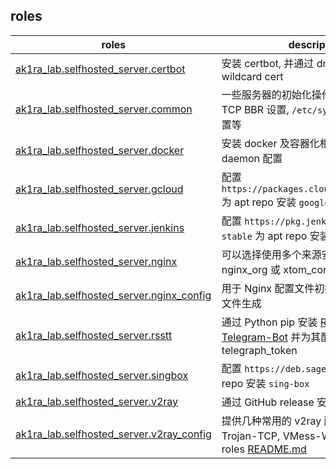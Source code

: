 ## roles

| roles                                                           | description                                                                                                               |
| --------------------------------------------------------------- | ------------------------------------------------------------------------------------------------------------------------- |
| [ak1ra_lab.selfhosted_server.certbot](roles/certbot/)           | 安装 certbot, 并通过 dns plugin 生成 wildcard cert                                                                        |
| [ak1ra_lab.selfhosted_server.common](roles/common/)             | 一些服务器的初始化操作, 常用软件包安装, TCP BBR 设置, `/etc/sysctl.conf` 参数设置等                                       |
| [ak1ra_lab.selfhosted_server.docker](roles/docker/)             | 安装 docker 及容器化相关工具, docker daemon 配置                                                                          |
| [ak1ra_lab.selfhosted_server.gcloud](roles/gcloud/)             | 配置 `https://packages.cloud.google.com/apt` 为 apt repo 安装 `google-cloud-cli`                                          |
| [ak1ra_lab.selfhosted_server.jenkins](roles/jenkins/)           | 配置 `https://pkg.jenkins.io/debian-stable` 为 apt repo 安装 Jenkins                                                      |
| [ak1ra_lab.selfhosted_server.nginx](roles/nginx/)               | 可以选择使用多个来源安装 Nginx, nginx_org 或 xtom_com                                                                     |
| [ak1ra_lab.selfhosted_server.nginx_config](roles/nginx_config/) | 用于 Nginx 配置文件初始化和 server 配置文件生成                                                                           |
| [ak1ra_lab.selfhosted_server.rsstt](roles/rsstt/)               | 通过 Python pip 安装 [RSS-to-Telegram-Bot](https://github.com/Rongronggg9/RSS-to-Telegram-Bot) 并为其配置 telegraph_token |
| [ak1ra_lab.selfhosted_server.singbox](roles/singbox/)           | 配置 `https://deb.sagernet.org` 为 apt repo 安装 `sing-box`                                                               |
| [ak1ra_lab.selfhosted_server.v2ray](roles/v2ray/)               | 通过 GitHub release 安装 [v2ray](https://github.com/v2fly/v2ray-core/releases)                                            |
| [ak1ra_lab.selfhosted_server.v2ray_config](roles/v2ray_config/) | 提供几种常用的 v2ray 配置文件模板, 如 Trojan-TCP, VMess-WSS 等, 具体参考 roles [README.md](roles/v2ray_config/README.md)  |
